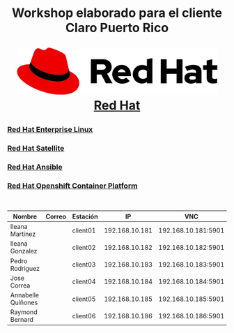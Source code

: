 <h1><p align="center">
<br>Workshop elaborado para el cliente Claro Puerto Rico
<p align="center"><img src="https://raw.githubusercontent.com/workshopopennova/tecnologiasredhat/master/images/rh001.png" alt="IDM logo">
<br><a href="https://www.redhat.com"><strong>Red Hat</strong></a>
<br>
</p>
</h1>

<h3><a href="wiki/rhel">Red Hat Enterprise Linux</a></h3>

<h3><a href="wiki/sat">Red Hat Satellite</a></h3>

<h3><a href="wiki/ans">Red Hat Ansible</a></h3>

<h3><a href="wiki/os">Red Hat Openshift Container Platform</a></h3>

<br>

| Nombre | Correo | Estación | IP | VNC | User |
| --- | --- | --- | --- | --- | --- | 
|Ileana Martinez  |     | client01  | 192.168.10.181| 192.168.10.181:5901 |  root y developer |
|Ileana Gonzalez  |     | client02  | 192.168.10.182|  192.168.10.182:5901 |  root y developer |
|Pedro Rodriguez    |     | client03  | 192.168.10.183|  192.168.10.183:5901 | root y developer  |
|Jose Correa     |     | client04  | 192.168.10.184|  192.168.10.184:5901 |  root y developer |
|Annabelle Quiñones     |     | client05  | 192.168.10.185|  192.168.10.185:5901| root y developer |
|Raymond Bernard     |     | client06  | 192.168.10.186| 192.168.10.186:5901|  root y developer |

